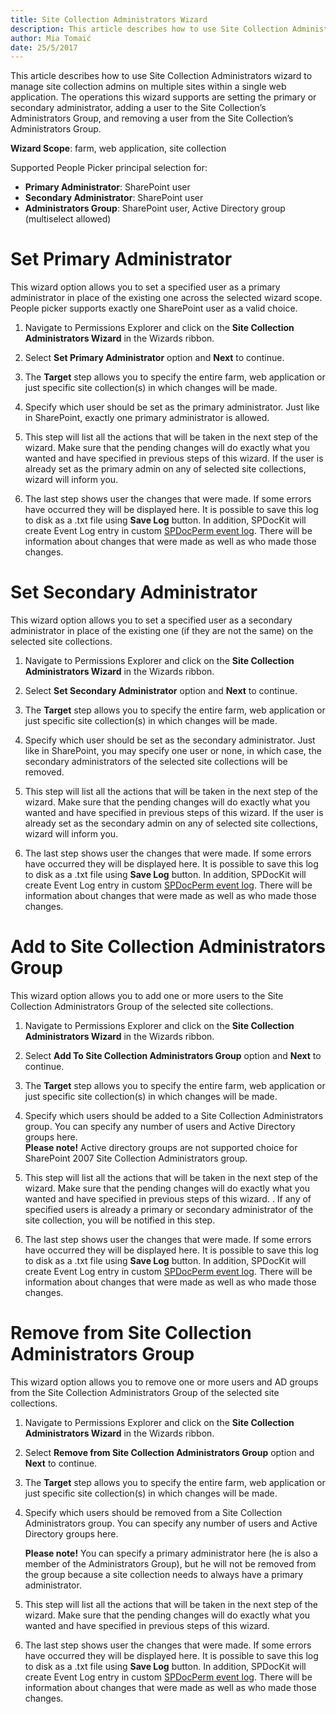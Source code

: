 ```yaml
---
title: Site Collection Administrators Wizard
description: This article describes how to use Site Collection Administrators wizard to manage site collection admins on multiple sites within a single web application.
author: Mia Tomaić
date: 25/5/2017
---
```

This article describes how to use Site Collection Administrators wizard to manage site collection admins on multiple sites within a single web application. The operations this wizard supports are setting the primary or secondary administrator, adding a user to the Site Collection’s Administrators Group, and removing a user from the Site Collection’s Administrators Group.

**Wizard Scope**: farm, web application, site collection

Supported People Picker principal selection for:

* **Primary Administrator**: SharePoint user
* **Secondary Administrator**: SharePoint user
* **Administrators Group**: SharePoint user, Active Directory group (multiselect allowed)

# Set Primary Administrator
This wizard option allows you to set a specified user as a primary administrator in place of the existing one across the selected wizard scope. People picker supports exactly one SharePoint user as a valid choice.
1.  Navigate to Permissions Explorer and click on the **Site Collection Administrators Wizard** in the Wizards ribbon.

2. Select **Set Primary Administrator** option and **Next** to continue.

3. The **Target** step allows you to specify the entire farm, web application or just specific site collection(s) in which changes will be made.

4. Specify which user should be set as the primary administrator. Just like in SharePoint, exactly one primary administrator is allowed.

5. This step will list all the actions that will be taken in the next step of the wizard. Make sure that the pending changes will do exactly what you wanted and have specified in previous steps of this wizard. If the user is already set as the primary admin on any of selected site collections, wizard will inform you.

6. The last step shows user the changes that were made. If some errors have occurred they will be displayed here. It is possible to save this log to disk as a .txt file using **Save Log** button. In addition, SPDocKit will create Event Log entry in custom [SPDocPerm event log](#internal/permission-management/spdockit-permission-management-event-log). There will be information about changes that were made as well as who made those changes.

# Set Secondary Administrator 
This wizard option allows you to set a specified user as a secondary administrator in place of the existing one (if they are not the same) on the selected site collections.

1. Navigate to Permissions Explorer and click on the **Site Collection Administrators Wizard** in the Wizards ribbon.

2. Select **Set Secondary Administrator** option and **Next** to continue.

3. The **Target** step allows you to specify the entire farm, web application or just specific site collection(s) in which changes will be made.

4. Specify which user should be set as the secondary administrator. Just like in SharePoint, you may specify one user or none, in which case, the secondary administrators of the selected site collections will be removed.

5. This step will list all the actions that will be taken in the next step of the wizard. Make sure that the pending changes will do exactly what you wanted and have specified in previous steps of this wizard. If the user is already set as the secondary admin on any of selected site collections, wizard will inform you.

6. The last step shows user the changes that were made. If some errors have occurred they will be displayed here. It is possible to save this log to disk as a .txt file using **Save Log** button. In addition, SPDocKit will create Event Log entry in custom [SPDocPerm event log](#internal/permission-manager/spdockit-permission-management-event-log). There will be information about changes that were made as well as who made those changes.

# Add to Site Collection Administrators Group
This wizard option allows you to add one or more users to the Site Collection Administrators Group of the selected site collections.

1. Navigate to Permissions Explorer and click on the **Site Collection Administrators Wizard** in the Wizards ribbon.

2. Select **Add To Site Collection Administrators Group** option and **Next** to continue.

3. The **Target** step allows you to specify the entire farm, web application or just specific site collection(s) in which changes will be made.

4. Specify which users should be added to a Site Collection Administrators group. You can specify any number of users and Active Directory groups here.  
**Please note!** Active directory groups are not supported choice for SharePoint 2007 Site Collection Administrators group.

5. This step will list all the actions that will be taken in the next step of the wizard. Make sure that the pending changes will do exactly what you wanted and have specified in previous steps of this wizard. . If any of specified users is already a primary or secondary administrator of the site collection, you will be notified in this step.

6. The last step shows user the changes that were made. If some errors have occurred they will be displayed here. It is possible to save this log to disk as a .txt file using **Save Log** button. In addition, SPDocKit will create Event Log entry in custom [SPDocPerm event log](#internal/permission-management/spdockit-permission-management-event-log). There will be information about changes that were made as well as who made those changes.

# Remove from Site Collection Administrators Group
This wizard option allows you to remove one or more users and AD groups from the Site Collection Administrators Group of the selected site collections.

1. Navigate to Permissions Explorer and click on the **Site Collection Administrators Wizard** in the Wizards ribbon.

2. Select **Remove from Site Collection Administrators Group** option and **Next** to continue.

3. The **Target** step allows you to specify the entire farm, web application or just specific site collection(s) in which changes will be made.

4. Specify which users should be removed from a Site Collection Administrators group. You can specify any number of users and Active Directory groups here.

    **Please note!** You can specify a primary administrator here (he is also a member of the Administrators Group), but he will not be removed from the group because a site collection needs to always have a primary administrator.

5. This step will list all the actions that will be taken in the next step of the wizard. Make sure that the pending changes will do exactly what you wanted and have specified in previous steps of this wizard.

6.  The last step shows user the changes that were made. If some errors have occurred they will be displayed here. It is possible to save this log to disk as a .txt file using **Save Log** button. In addition, SPDocKit will create Event Log entry in custom [SPDocPerm event log](#internal/permission-management/spdockit-permission-management-event-log). There will be information about changes that were made as well as who made those changes.
